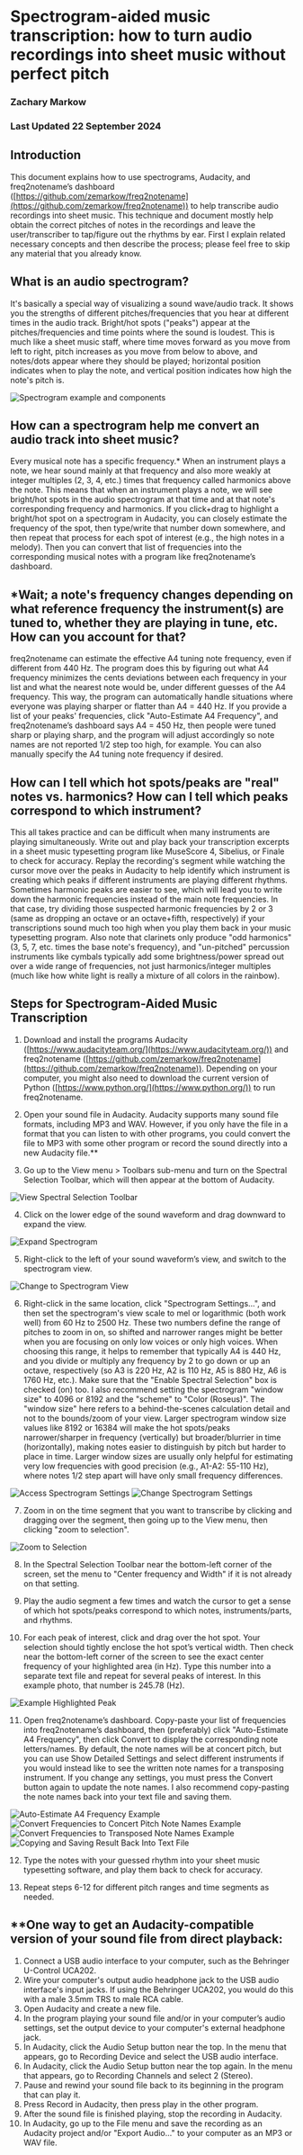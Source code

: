 # Spectrogram-aided music transcription: how to turn audio recordings into sheet music without perfect pitch

### Zachary Markow
### Last Updated 22 September 2024

## Introduction
This document explains how to use spectrograms, Audacity, and freq2notename’s dashboard ([https://github.com/zemarkow/freq2notename](https://github.com/zemarkow/freq2notename)) to help transcribe audio recordings into sheet music.  This technique and document mostly help obtain the correct pitches of notes in the recordings and leave the user/transcriber to tap/figure out the rhythms by ear.  First I explain related necessary concepts and then describe the process; please feel free to skip any material that you already know.

## What is an audio spectrogram?
It's basically a special way of visualizing a sound wave/audio track.  It shows you the strengths of different pitches/frequencies that you hear at different times in the audio track.  Bright/hot spots ("peaks") appear at the pitches/frequencies and time points where the sound is loudest.  This is much like a sheet music staff, where time moves forward as you move from left to right, pitch increases as you move from below to above, and notes/dots appear where they should be played; horizontal position indicates when to play the note, and vertical position indicates how high the note's pitch is.

![Spectrogram example and components](images/Spectrogram_Anatomy.png)

## How can a spectrogram help me convert an audio track into sheet music?
Every musical note has a specific frequency.\*  When an instrument plays a note, we hear sound mainly at that frequency and also more weakly at integer multiples (2, 3, 4, etc.) times that frequency called harmonics above the note.  This means that when an instrument plays a note, we will see bright/hot spots in the audio spectrogram at that time and at that note's corresponding frequency and harmonics.  If you click+drag to highlight a bright/hot spot on a spectrogram in Audacity, you can closely estimate the frequency of the spot, then type/write that number down somewhere, and then repeat that process for each spot of interest (e.g., the high notes in a melody).  Then you can convert that list of frequencies into the corresponding musical notes with a program like freq2notename’s dashboard.

## \*Wait; a note's frequency changes depending on what reference frequency the instrument(s) are tuned to, whether they are playing in tune, etc.  How can you account for that?
freq2notename can estimate the effective A4 tuning note frequency, even if different from 440 Hz.  The program does this by figuring out what A4 frequency minimizes the cents deviations between each frequency in your list and what the nearest note would be, under different guesses of the A4 frequency.  This way, the program can automatically handle situations where everyone was playing sharper or flatter than A4 = 440 Hz.  If you provide a list of your peaks' frequencies, click "Auto-Estimate A4 Frequency", and freq2notename’s dashboard says A4 = 450 Hz, then people were tuned sharp or playing sharp, and the program will adjust accordingly so note names are not reported 1/2 step too high, for example.  You can also manually specify the A4 tuning note frequency if desired.

## How can I tell which hot spots/peaks are "real" notes vs. harmonics?  How can I tell which peaks correspond to which instrument?
This all takes practice and can be difficult when many instruments are playing simultaneously.  Write out and play back your transcription excerpts in a sheet music typesetting program like MuseScore 4, Sibelius, or Finale to check for accuracy.  Replay the recording's segment while watching the cursor move over the peaks in Audacity to help identify which instrument is creating which peaks if different instruments are playing different rhythms.  Sometimes harmonic peaks are easier to see, which will lead you to write down the harmonic frequencies instead of the main note frequencies.  In that case, try dividing those suspected harmonic frequencies by 2 or 3 (same as dropping an octave or an octave+fifth, respectively) if your transcriptions sound much too high when you play them back in your music typesetting program.  Also note that clarinets only produce "odd harmonics" (3, 5, 7, etc. times the base note's frequency), and "un-pitched" percussion instruments like cymbals typically add some brightness/power spread out over a wide range of frequencies, not just harmonics/integer multiples (much like how white light is really a mixture of all colors in the rainbow).

## Steps for Spectrogram-Aided Music Transcription

1. Download and install the programs Audacity ([https://www.audacityteam.org/](https://www.audacityteam.org/)) and freq2notename ([https://github.com/zemarkow/freq2notename](https://github.com/zemarkow/freq2notename)).  Depending on your computer, you might also need to download the current version of Python ([https://www.python.org/](https://www.python.org/)) to run freq2notename.

2. Open your sound file in Audacity.  Audacity supports many sound file formats, including MP3 and WAV.  However, if you only have the file in a format that you can listen to with other programs, you could convert the file to MP3 with some other program or record the sound directly into a new Audacity file.\*\*

3. Go up to the View menu \> Toolbars sub-menu and turn on the Spectral Selection Toolbar, which will then appear at the bottom of Audacity.

![View Spectral Selection Toolbar](images/Spectral_Selection_Toolbar_View_Show.png)

4. Click on the lower edge of the sound waveform and drag downward to expand the view.

![Expand Spectrogram](images/Expand_Waveform_View.png)

5. Right-click to the left of your sound waveform’s view, and switch to the spectrogram view.

![Change to Spectrogram View](images/Change_to_Spectrogram.png)

6. Right-click in the same location, click "Spectrogram Settings...", and then set the spectrogram's view scale to mel or logarithmic (both work well) from 60 Hz to 2500 Hz.  These two numbers define the range of pitches to zoom in on, so shifted and narrower ranges might be better when you are focusing on only low voices or only high voices.  When choosing this range, it helps to remember that typically A4 is 440 Hz, and you divide or multiply any frequency by 2 to go down or up an octave, respectively (so A3 is 220 Hz, A2 is 110 Hz, A5 is 880 Hz, A6 is 1760 Hz, etc.).  Make sure that the "Enable Spectral Selection" box is checked (on) too.  I also recommend setting the spectrogram "window size" to 4096 or 8192 and the "scheme" to "Color (Roseus)".  The "window size" here refers to a behind-the-scenes calculation detail and not to the bounds/zoom of your view.  Larger spectrogram window size values like 8192 or 16384 will make the hot spots/peaks narrower/sharper in frequency (vertically) but broader/blurrier in time (horizontally), making notes easier to distinguish by pitch but harder to place in time.  Larger window sizes are usually only helpful for estimating very low frequencies with good precision (e.g., A1-A2: 55-110 Hz), where notes 1/2 step apart will have only small frequency differences.

![Access Spectrogram Settings](images/Spectrogram_Settings_Access.png)
![Change Spectrogram Settings](images/Spectrogram_Settings.png)

7. Zoom in on the time segment that you want to transcribe by clicking and dragging over the segment, then going up to the View menu, then clicking "zoom to selection".

![Zoom to Selection](images/Zoom_to_Selection.png)

8. In the Spectral Selection Toolbar near the bottom-left corner of the screen, set the menu to "Center frequency and Width" if it is not already on that setting.

9. Play the audio segment a few times and watch the cursor to get a sense of which hot spots/peaks correspond to which notes, instruments/parts, and rhythms.

10. For each peak of interest, click and drag over the hot spot.  Your selection should tightly enclose the hot spot’s vertical width.  Then check near the bottom-left corner of the screen to see the exact center frequency of your highlighted area (in Hz).  Type this number into a separate text file and repeat for several peaks of interest.  In this example photo, that number is 245.78 (Hz).

![Example Highlighted Peak](images/Highlight_Peak_1.png)

11. Open freq2notename’s dashboard. Copy-paste your list of frequencies into freq2notename’s dashboard, then (preferably) click "Auto-Estimate A4 Frequency", then click Convert to display the corresponding note letters/names.  By default, the note names will be at concert pitch, but you can use Show Detailed Settings and select different instruments if you would instead like to see the written note names for a transposing instrument.  If you change any settings, you must press the Convert button again to update the note names.  I also recommend copy-pasting the note names back into your text file and saving them.

![Auto-Estimate A4 Frequency Example](images/f2nn_Auto_Est_A4.png)
![Convert Frequencies to Concert Pitch Note Names Example](images/f2nn_Basic_Convert.png)
![Convert Frequencies to Transposed Note Names Example](images/f2nn_Alto_Flute_Convert.png)
![Copying and Saving Result Back Into Text File](images/f2nn_Save_Result.png)

12. Type the notes with your guessed rhythm into your sheet music typesetting software, and play them back to check for accuracy.

13. Repeat steps 6-12 for different pitch ranges and time segments as needed.

## \*\*One way to get an Audacity-compatible version of your sound file from direct playback:

1. Connect a USB audio interface to your computer, such as the Behringer U-Control UCA202.
2. Wire your computer's output audio headphone jack to the USB audio interface's input jacks.  If using the Behringer UCA202, you would do this with a male 3.5mm TRS to male RCA cable.
3. Open Audacity and create a new file.
4. In the program playing your sound file and/or in your computer’s audio settings, set the output device to your computer's external headphone jack.
5. In Audacity, click the Audio Setup button near the top.  In the menu that appears, go to Recording Device and select the USB audio interface.
6. In Audacity, click the Audio Setup button near the top again.  In the menu that appears, go to Recording Channels and select 2 (Stereo).
7. Pause and rewind your sound file back to its beginning in the program that can play it.
8. Press Record in Audacity, then press play in the other program.
9. After the sound file is finished playing, stop the recording in Audacity.
10. In Audacity, go up to the File menu and save the recording as an Audacity project and/or "Export Audio..." to your computer as an MP3 or WAV file.

